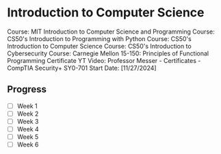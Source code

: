 # Introduction to Computer Science
Course: MIT Introduction to Computer Science and Programming
Course: CS50's Introduction to Programming with Python
Course: CS50's Introduction to Computer Science
Course: CS50's Introduction to Cybersecurity
Course: Carnegie Mellon 15-150: Principles of Functional Programming
Certificate YT Video: Professor Messer - Certificates - CompTIA Security+ SY0-701
Start Date: [11/27/2024]

## Progress
- [ ] Week 1
- [ ] Week 2
- [ ] Week 3
- [ ] Week 4
- [ ] Week 5
- [ ] Week 6
